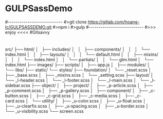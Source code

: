 # GULPSassDemo
#----------------------------
#>git clone https://gitlab.com/hoang-lc/GULPSASSDEMO.git
#>npm i
#>gulp
#----------------------------
#>>> enjoy <<<<
#Gitsavvy
#
#
#
#
#
#
#
#
src/
├── html/
│   ├── includes/
│   │   ├── components/
│   │   │   └── index.html
│   │   ├── layouts/
│   │   │   └── default.html
│   │   ├── mixins/
│   │   │   └── index.html
│   │   └── partials/
│   │       └── gtm.html
│   └── index.html
├── images/
├── scripts/
│   ├── app.js
│   ├── modules/
│   └── libs/
├── static/
└── styles/
    ├── foundation/
    │   └── _reset.scss
    │   ├── _base.scss
    │   ├── _mixins.scss
    │   └── _setting.scss
    ├── layout/
    │   └── _l-header.scss
    │   └── _l-footer.scss
    │   └── _l-main.scss
    │   └── _l-sidebar.scss
    ├── object/
    │   ├── project/
    │       ├── _p-article.scss
    │       ├── _p-comment.scss
    │       ├── _p-gallery.scss
    │   ├── component/
    │       ├── _c-button.scss
    │       ├── _c-grid.scss
    │       ├── _c-media.scss
    │       ├── _c-card.scss
    │   └── utility/
    │       ├── _u-color.scss
    │       ├── _u-float.scss
    │       ├── _u-clearfix.scss
    │       ├── _u-spacing.scss
    │       ├── _u-border.scss
    │       └── _u-visibility.scss
    └── screen.scss
